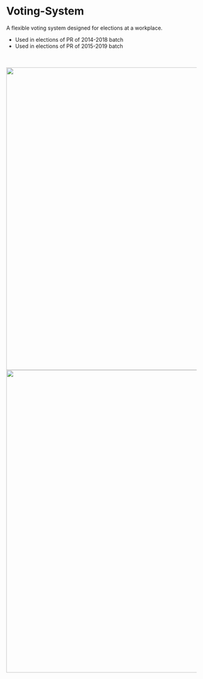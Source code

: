 # Voting-System
A flexible voting system designed for elections at a workplace.
<ul><li>Used in elections of PR of 2014-2018 batch</li>

<li>Used in elections of PR of 2015-2019 batch</li></ul>

<br><br>
<img src="https://github.com/kapoor-rakshit/Voting-System/blob/master/votingscreen.PNG" width="800">
<br>
<img src="https://github.com/kapoor-rakshit/Voting-System/blob/master/votingscreens.PNG" width="800">
